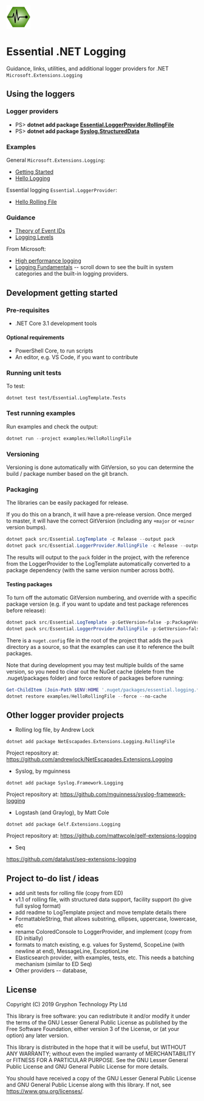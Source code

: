 ![Essential Logging](docs/images/diagnostics-logo-64.png)

# Essential .NET Logging

Guidance, links, utilities, and additional logger providers for .NET `Microsoft.Extensions.Logging`

## Using the loggers

### Logger providers

* PS> **dotnet add package [Essential.LoggerProvider.RollingFile](src/Essential.LoggerProvider.RollingFile)**
* PS> **dotnet add package [Syslog.StructuredData](https://github.com/sgryphon/syslog-structureddata)**

### Examples

General `Microsoft.Extensions.Logging`:

* [Getting Started](examples/GettingStarted)
* [Hello Logging](examples/HelloLogging)

Essential logging `Essential.LoggerProvider`:

* [Hello Rolling File](examples/HelloRollingFile)

### Guidance

* [Theory of Event IDs](docs/Event-Ids.md) 
* [Logging Levels](docs/Logging-Levels.md)

From Microsoft:

* [High performance logging](https://docs.microsoft.com/en-us/aspnet/core/fundamentals/logging/loggermessage)
* [Logging Fundamentals](https://docs.microsoft.com/en-us/aspnet/core/fundamentals/logging/) -- scroll down to see the built in system categories and the built-in logging providers.


## Development getting started

### Pre-requisites

* .NET Core 3.1 development tools

#### Optional requirements

* PowerShell Core, to run scripts
* An editor, e.g. VS Code, if you want to contribute


### Running unit tests

To test:

```
dotnet test test/Essential.LogTemplate.Tests
```

### Test running examples

Run examples and check the output:

```powershell
dotnet run --project examples/HelloRollingFile
```

### Versioning

Versioning is done automatically with GitVersion, so you can determine the build / package 
number based on the git branch.

### Packaging

The libraries can be easily packaged for release. 

If you do this on a branch, it will have a pre-release version. Once merged to master, it will have the correct GitVersion (including any `+major` or `+minor` version bumps).

```powershell
dotnet pack src/Essential.LogTemplate -c Release --output pack
dotnet pack src/Essential.LoggerProvider.RollingFile -c Release --output pack
```

The results will output to the `pack` folder in the project, with the reference from the LoggerProvider to the LogTemplate automatically converted to a package dependency (with the same version number across both).

#### Testing packages

To turn off the automatic GitVersion numbering, and override with a specific package version (e.g. if you want to update and test package references before release):

```powershell
dotnet pack src/Essential.LogTemplate -p:GetVersion=false -p:PackageVersion=1.0.0 --output pack
dotnet pack src/Essential.LoggerProvider.RollingFile -p:GetVersion=false -p:PackageVersion=1.0.0 --output pack
```

There is a `nuget.config` file in the root of the project that adds the `pack` directory as a source, so that the examples can use it to reference the built packages.

Note that during development you may test multiple builds of the same version, so you need to clear out the NuGet cache (delete from the .nuget/packages folder) and force restore of packages before running:

```powershell
Get-ChildItem (Join-Path $ENV:HOME '.nuget/packages/essential.logging.*') | Remove-Item -Recurse -Force
dotnet restore examples/HelloRollingFile --force --no-cache
```


## Other logger provider projects

* Rolling log file, by Andrew Lock

```
dotnet add package NetEscapades.Extensions.Logging.RollingFile
```

Project repository at: https://github.com/andrewlock/NetEscapades.Extensions.Logging

* Syslog, by mguinness

```
dotnet add package Syslog.Framework.Logging
```

Project repository at: https://github.com/mguinness/syslog-framework-logging

* Logstash (and Graylog), by Matt Cole  

```
dotnet add package Gelf.Extensions.Logging
```

Project repository at: https://github.com/mattwcole/gelf-extensions-logging

* Seq

https://github.com/datalust/seq-extensions-logging


## Project to-do list / ideas

* add unit tests for rolling file (copy from ED)
* v1.1 of rolling file, with structured data support, facility support (to give full syslog format)
* add readme to LogTemplate project and move template details there
* FormattableString, that allows substring, ellipses, uppercase, lowercase, etc
* rename ColoredConsole to LoggerProvider, and implement (copy from ED initially)
* formats to match existing, e.g. values for Systemd, ScopeLine (with newline at end), MessageLine, ExceptionLine
* Elasticsearch provider, with examples, tests, etc. This needs a batching mechanism (similar to ED Seq)
* Other providers -- database, 

## License

Copyright (C) 2019 Gryphon Technology Pty Ltd

This library is free software: you can redistribute it and/or modify it under the terms of the GNU Lesser General Public License as published by the Free Software Foundation, either version 3 of the License, or (at your option) any later version.

This library is distributed in the hope that it will be useful, but WITHOUT ANY WARRANTY; without even the implied warranty of MERCHANTABILITY or FITNESS FOR A PARTICULAR PURPOSE. See the GNU Lesser General Public License and GNU General Public License for more details.

You should have received a copy of the GNU Lesser General Public License and GNU General Public License along with this library. If not, see <https://www.gnu.org/licenses/>.
